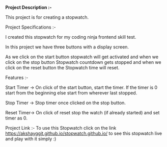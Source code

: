 **Project Description :-**

This project is for creating a stopwatch.

Project Specifications :-

I created this stopwatch for my coding ninja frontend skill test.

In this project we have three buttons with a display screen.

As we click on the start button stopwatch will get activated and  when we click on the stop button Stopwatch countdown gets stopped and when we click on the reset button the Stopwatch time will reset.

Features :-
 
Start Timer -> 
On click of the start button, start the timer.
If the timer is 0 start from the beginning else start from wherever last stopped.

Stop Timer ->
Stop timer once clicked on the stop button.

Reset Timer->
On click of reset stop the watch (if already started) and set timer as 0.

  
Project Link :-
       To use this Stopwatch click on the link 
                      https://akshayggit.github.io/stopwatch.github.io/ 
                    to see this stopwatch live and play with it simply :)

